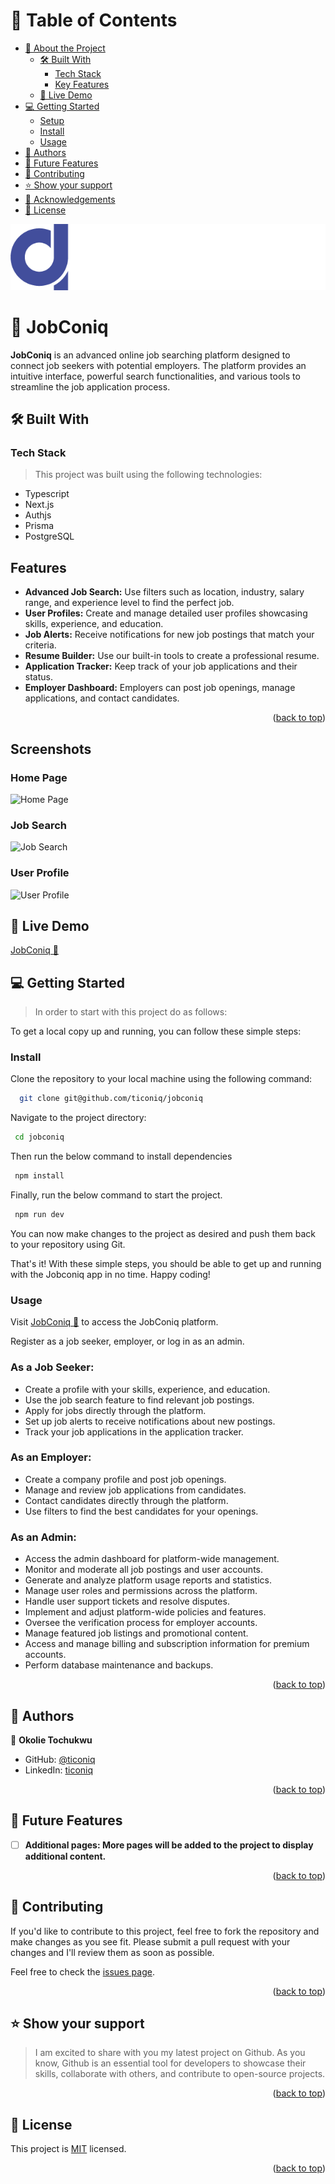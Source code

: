 <a name="readme-top"></a>

# 📗 Table of Contents

- [📖 About the Project](#about-project)
  - [🛠 Built With](#built-with)
    - [Tech Stack](#tech-stack)
    - [Key Features](#key-features)
  - [🚀 Live Demo](#live-demo)
- [💻 Getting Started](#getting-started)
  - [Setup](#setup)
  - [Install](#install)
  - [Usage](#usage)
- [👥 Authors](#authors)
- [🔭 Future Features](#future-features)
- [🤝 Contributing](#contributing)
- [⭐️ Show your support](#support)
- [🙏 Acknowledgements](#acknowledgements)
- [📝 License](#license)

<!-- PROJECT DESCRIPTION -->

![JobConiq Logo](./src/assets/images/logo-2.png)

# 📖 JobConiq<a name="about-project"></a>

**JobConiq** is an advanced online job searching platform designed to connect job seekers with potential employers. The platform provides an intuitive interface, powerful search functionalities, and various tools to streamline the job application process.

## 🛠 Built With <a name="built-with"></a>

### Tech Stack <a name="tech-stack"></a>

> This project was built using the following technologies:

  - Typescript
  - Next.js 
  - Authjs 
  - Prisma 
  - PostgreSQL 

<!-- Features -->

## Features

- **Advanced Job Search:** Use filters such as location, industry, salary range, and experience level to find the perfect job.
- **User Profiles:** Create and manage detailed user profiles showcasing skills, experience, and education.
- **Job Alerts:** Receive notifications for new job postings that match your criteria.
- **Resume Builder:** Use our built-in tools to create a professional resume.
- **Application Tracker:** Keep track of your job applications and their status.
- **Employer Dashboard:** Employers can post job openings, manage applications, and contact candidates.

<p align="right">(<a href="#readme-top">back to top</a>)</p>

<!-- Screenshots -->

## Screenshots

### Home Page
![Home Page](./assets/homepage.png)

### Job Search
![Job Search](./assets/jobsearch.png)

### User Profile
![User Profile](./assets/userprofile.png)

<!-- Live Demo -->

## 🚀 Live Demo <a name="live-demo"></a>
<a href="https://jobconiq.live"> JobConiq 🚀</a>

<!-- GETTING STARTED -->

## 💻 Getting Started <a name="getting-started"></a>

> In order to start with this project do as follows:

To get a local copy up and running, you can follow these simple steps:


### Install
Clone the repository to your local machine using the following command:

```sh
  git clone git@github.com/ticoniq/jobconiq
```
Navigate to the project directory:

```sh
 cd jobconiq
```

Then run the below command to install dependencies
```sh
 npm install
```

Finally, run the below command to start the project.
```sh
 npm run dev
```

You can now make changes to the project as desired and push them back to your repository using Git.

That's it! With these simple steps, you should be able to get up and running with the Jobconiq app in no time. Happy coding!



### Usage
Visit [JobConiq 🚀](https://jobconiq.live) to access the JobConiq platform.

Register as a job seeker, employer, or log in as an admin.

### As a Job Seeker:

- Create a profile with your skills, experience, and education.
- Use the job search feature to find relevant job postings.
- Apply for jobs directly through the platform.
- Set up job alerts to receive notifications about new postings.
- Track your job applications in the application tracker.

### As an Employer:

- Create a company profile and post job openings.
- Manage and review job applications from candidates.
- Contact candidates directly through the platform.
- Use filters to find the best candidates for your openings.

### As an Admin:

- Access the admin dashboard for platform-wide management.
- Monitor and moderate all job postings and user accounts.
- Generate and analyze platform usage reports and statistics.
- Manage user roles and permissions across the platform.
- Handle user support tickets and resolve disputes.
- Implement and adjust platform-wide policies and features.
- Oversee the verification process for employer accounts.
- Manage featured job listings and promotional content.
- Access and manage billing and subscription information for premium accounts.
- Perform database maintenance and backups.


<p align="right">(<a href="#readme-top">back to top</a>)</p>

<!-- AUTHORS -->

## 👥 Authors <a name="authors"></a>

<!-- > Mention all of the collaborators of this project. -->

👤 **Okolie Tochukwu**

- GitHub: [@ticoniq](https://github.com/ticoniq)
- LinkedIn: [ticoniq](https://linkedin.com/in/tochidev)

<p align="right">(<a href="#readme-top">back to top</a>)</p>

<!-- FUTURE FEATURES -->

## 🔭 Future Features <a name="future-features"></a>

- [ ] **Additional pages: More pages will be added to the project to display additional content.**


<p align="right">(<a href="#readme-top">back to top</a>)</p>

<!-- CONTRIBUTING -->

## 🤝 Contributing <a name="contributing"></a>

If you'd like to contribute to this project, feel free to fork the repository and make changes as you see fit. Please submit a pull request with your changes and I'll review them as soon as possible.

Feel free to check the [issues page](../../issues/).

<p align="right">(<a href="#readme-top">back to top</a>)</p>

<!-- SUPPORT -->

## ⭐️ Show your support <a name="support"></a>

> I am excited to share with you my latest project on Github. As you know, Github is an essential tool for developers to showcase their skills, collaborate with others, and contribute to open-source projects.

<p align="right">(<a href="#readme-top">back to top</a>)</p>

<!-- FAQ (optional) -->
  
## 📝 License <a name="license"></a>

This project is [MIT](./LICENSE) licensed.

<p align="right">(<a href="#readme-top">back to top</a>)</p>
